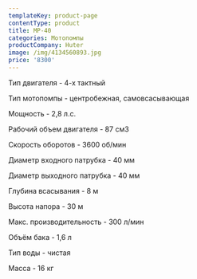 ```yaml
---
templateKey: product-page
contentType: product
title: MP-40
categories: Мотопомпы
productCompany: Huter
image: /img/4134560893.jpg
price: '8300'
---
```

Тип двигателя - 4-х тактный

Тип мотопомпы - центробежная, самовсасывающая

Мощность - 2,8 л.с.

Рабочий объем двигателя - 87 см3

Скорость оборотов - 3600 об/мин

Диаметр входного патрубка - 40 мм

Диаметр выходного патрубка - 40 мм

Глубина всасывания - 8 м

Высота напора - 30 м

Макс. производительность - 300 л/мин

Объём бака - 1,6 л

Тип воды - чистая

Масса - 16 кг
